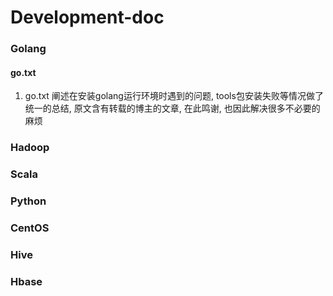 # Development-doc

### Golang
  #### go.txt
  1. go.txt 阐述在安装golang运行环境时遇到的问题, tools包安装失败等情况做了统一的总结, 原文含有转载的博主的文章, 在此鸣谢, 也因此解决很多不必要的麻烦 



### Hadoop




### Scala




### Python




### CentOS




### Hive




### Hbase





